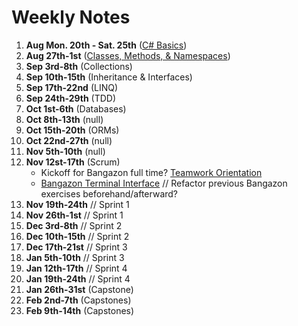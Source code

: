 # Weekly Notes

1. **Aug Mon. 20th - Sat. 25th** ([C# Basics](https://github.com/nss-evening-cohort-07/notes/blob/master/topics/c-sharp-basics.md))
1. **Aug 27th-1st** ([Classes, Methods, & Namespaces](https://github.com/nss-evening-cohort-07/notes/blob/master/topics/oop-basics.md))
1. **Sep 3rd-8th** (Collections)
1. **Sep 10th-15th** (Inheritance & Interfaces)
1. **Sep 17th-22nd** (LINQ)
1. **Sep 24th-29th** (TDD)
1. **Oct 1st-6th** (Databases)
1. **Oct 8th-13th** (null)
1. **Oct 15th-20th** (ORMs)
1. **Oct 22nd-27th** (null)
1. **Nov 5th-10th** (null)
1. **Nov 12st-17th** (Scrum)
	- Kickoff for Bangazon full time?
		[Teamwork Orientation](https://github.com/nashville-software-school/teamwork-orientation)
	- [Bangazon Terminal Interface](https://github.com/nss-evening-cohort-07/bangazon-inc/blob/master/projects/BANGAZON_TERMINAL_INTERFACE.md) // Refactor previous Bangazon exercises beforehand/afterward?
1. **Nov 19th-24th** // Sprint 1
1. **Nov 26th-1st** // Sprint 1
1. **Dec 3rd-8th** // Sprint 2
1. **Dec 10th-15th** // Sprint 2
1. **Dec 17th-21st** // Sprint 3
1. **Jan 5th-10th** // Sprint 3
1. **Jan 12th-17th** // Sprint 4
1. **Jan 19th-24th** // Sprint 4
1. **Jan 26th-31st** (Capstone)
1. **Feb 2nd-7th** (Capstones)
1. **Feb 9th-14th** (Capstones)
